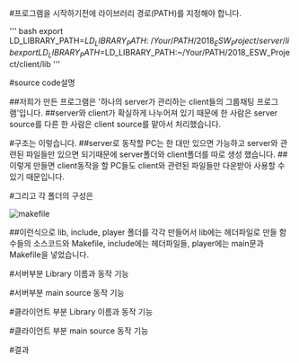 #프로그램을 시작하기전에 라이브러리 경로(PATH)를 지정해야 합니다.

'''
  bash
export LD_LIBRARY_PATH=$LD_LIBRARY_PATH:~/Your/PATH/2018_ESW_Project/server/lib
export LD_LIBRARY_PATH=$LD_LIBRARY_PATH:~/Your/PATH/2018_ESW_Project/client/lib
'''

#source code설명

##저희가 만든 프로그램은 '하나의 server가 관리하는 client들의 그룹채팅 프로그램'입니다.
##server와 client가 확실하게 나누어져 있기 때문에 한 사람은 server source를 다른 한 사람은 client source를 맡아서 처리했습니다.

#구조는 이렇습니다.
##server로 동작할 PC는 한 대만 있으면 가능하고 server와 관련된 파일들만 있으면 되기때문에 server폴더와 client폴더를 따로 생성 했습니다.
##이렇게 만들면 client동작을 할 PC들도 client와 관련된 파일들만 다운받아 사용할 수 있기 때문입니다.

#그리고 각 폴더의 구성은

![makefile](C:/Users/일구칠/Desktop/makefile.png)

##이런식으로 lib, include, player 폴더를 각각 만들어서 lib에는 헤더파일로 만들 함수들의 소스코드와 Makefile, include에는 헤더파일들, player에는 main문과 Makefile을 넣었습니다.

#서버부분 Library 이름과 동작 기능

#서버부분 main source 동작 기능

#클라이언트 부분 Library 이름과 동작 기능

#클라이언트 부분 main source 동작 기능

#결과
